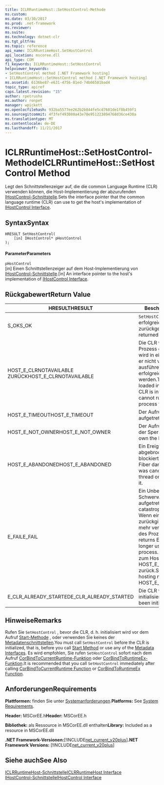 ```yaml
---
title: ICLRRuntimeHost::SetHostControl-Methode
ms.custom: 
ms.date: 03/30/2017
ms.prod: .net-framework
ms.reviewer: 
ms.suite: 
ms.technology: dotnet-clr
ms.tgt_pltfrm: 
ms.topic: reference
api_name: ICLRRuntimeHost.SetHostControl
api_location: mscoree.dll
api_type: COM
f1_keywords: ICLRRuntimeHost::SetHostControl
helpviewer_keywords:
- SetHostControl method [.NET Framework hosting]
- ICLRRuntimeHost::SetHostControl method [.NET Framework hosting]
ms.assetid: 6136be87-e631-4756-81ed-74b66581bad4
topic_type: apiref
caps.latest.revision: "15"
author: rpetrusha
ms.author: ronpet
manager: wpickett
ms.openlocfilehash: 932ba5577ee262b2b044fe5cd7681de1f8b459f1
ms.sourcegitcommit: 4f3fef493080a43e70e951223894768d36ce430a
ms.translationtype: MT
ms.contentlocale: de-DE
ms.lasthandoff: 11/21/2017
---
```

# <a name="iclrruntimehostsethostcontrol-method"></a><span data-ttu-id="76050-102">ICLRRuntimeHost::SetHostControl-Methode</span><span class="sxs-lookup"><span data-stu-id="76050-102">ICLRRuntimeHost::SetHostControl Method</span></span>
<span data-ttu-id="76050-103">Legt den Schnittstellenzeiger auf, die die common Language Runtime (CLR) verwenden können, die Host-Implementierung der abzurufenden [IHostControl-Schnittstelle](../../../../docs/framework/unmanaged-api/hosting/ihostcontrol-interface.md).</span><span class="sxs-lookup"><span data-stu-id="76050-103">Sets the interface pointer that the common language runtime (CLR) can use to get the host's implementation of [IHostControl Interface](../../../../docs/framework/unmanaged-api/hosting/ihostcontrol-interface.md).</span></span>  
  
## <a name="syntax"></a><span data-ttu-id="76050-104">Syntax</span><span class="sxs-lookup"><span data-stu-id="76050-104">Syntax</span></span>  
  
```  
HRESULT SetHostControl(  
    [in] IHostControl* pHostControl  
);  
```  
  
#### <a name="parameters"></a><span data-ttu-id="76050-105">Parameter</span><span class="sxs-lookup"><span data-stu-id="76050-105">Parameters</span></span>  
 `pHostControl`  
 <span data-ttu-id="76050-106">[in] Einen Schnittstellenzeiger auf dem Host-Implementierung von [IHostControl-Schnittstelle](../../../../docs/framework/unmanaged-api/hosting/ihostcontrol-interface.md).</span><span class="sxs-lookup"><span data-stu-id="76050-106">[in] An interface pointer to the host's implementation of [IHostControl Interface](../../../../docs/framework/unmanaged-api/hosting/ihostcontrol-interface.md).</span></span>  
  
## <a name="return-value"></a><span data-ttu-id="76050-107">Rückgabewert</span><span class="sxs-lookup"><span data-stu-id="76050-107">Return Value</span></span>  
  
|<span data-ttu-id="76050-108">HRESULT</span><span class="sxs-lookup"><span data-stu-id="76050-108">HRESULT</span></span>|<span data-ttu-id="76050-109">Beschreibung</span><span class="sxs-lookup"><span data-stu-id="76050-109">Description</span></span>|  
|-------------|-----------------|  
|<span data-ttu-id="76050-110">S_OK</span><span class="sxs-lookup"><span data-stu-id="76050-110">S_OK</span></span>|<span data-ttu-id="76050-111">`SetHostControl`wurde erfolgreich zurückgegeben.</span><span class="sxs-lookup"><span data-stu-id="76050-111">`SetHostControl` returned successfully.</span></span>|  
|<span data-ttu-id="76050-112">HOST_E_CLRNOTAVAILABLE ZURÜCK</span><span class="sxs-lookup"><span data-stu-id="76050-112">HOST_E_CLRNOTAVAILABLE</span></span>|<span data-ttu-id="76050-113">Die CLR wurde nicht in einen Prozess geladen, oder die CLR wird in einem Zustand, in dem er nicht verwalteten Code ausführen oder den Aufruf erfolgreich verarbeitet werden.</span><span class="sxs-lookup"><span data-stu-id="76050-113">The CLR has not been loaded into a process, or the CLR is in a state in which it cannot run managed code or process the call successfully.</span></span>|  
|<span data-ttu-id="76050-114">HOST_E_TIMEOUT</span><span class="sxs-lookup"><span data-stu-id="76050-114">HOST_E_TIMEOUT</span></span>|<span data-ttu-id="76050-115">Der Aufruf ist ein Timeout aufgetreten.</span><span class="sxs-lookup"><span data-stu-id="76050-115">The call timed out.</span></span>|  
|<span data-ttu-id="76050-116">HOST_E_NOT_OWNER</span><span class="sxs-lookup"><span data-stu-id="76050-116">HOST_E_NOT_OWNER</span></span>|<span data-ttu-id="76050-117">Der Aufrufer ist nicht Besitzer der Sperre.</span><span class="sxs-lookup"><span data-stu-id="76050-117">The caller does not own the lock.</span></span>|  
|<span data-ttu-id="76050-118">HOST_E_ABANDONED</span><span class="sxs-lookup"><span data-stu-id="76050-118">HOST_E_ABANDONED</span></span>|<span data-ttu-id="76050-119">Ein Ereignis wurde abgebrochen, während ein blockierten Thread oder eine Fiber darauf gewartet.</span><span class="sxs-lookup"><span data-stu-id="76050-119">An event was canceled while a blocked thread or fiber was waiting on it.</span></span>|  
|<span data-ttu-id="76050-120">E_FAIL</span><span class="sxs-lookup"><span data-stu-id="76050-120">E_FAIL</span></span>|<span data-ttu-id="76050-121">Ein Unbekannter Schwerwiegender Fehler aufgetreten ist.</span><span class="sxs-lookup"><span data-stu-id="76050-121">An unknown catastrophic failure occurred.</span></span> <span data-ttu-id="76050-122">Wenn eine Methode E_FAIL zurückgibt, ist die CLR nicht mehr verwendbar innerhalb des Prozesses.</span><span class="sxs-lookup"><span data-stu-id="76050-122">If a method returns E_FAIL, the CLR is no longer usable within the process.</span></span> <span data-ttu-id="76050-123">Nachfolgende Aufrufe zum Hosten der Methoden HOST_E_CLRNOTAVAILABLE zurück.</span><span class="sxs-lookup"><span data-stu-id="76050-123">Subsequent calls to hosting methods return HOST_E_CLRNOTAVAILABLE.</span></span>|  
|<span data-ttu-id="76050-124">E_CLR_ALREADY_STARTED</span><span class="sxs-lookup"><span data-stu-id="76050-124">E_CLR_ALREADY_STARTED</span></span>|<span data-ttu-id="76050-125">Die CLR wurde bereits initialisiert.</span><span class="sxs-lookup"><span data-stu-id="76050-125">The CLR has already been initialized.</span></span>|  
  
## <a name="remarks"></a><span data-ttu-id="76050-126">Hinweise</span><span class="sxs-lookup"><span data-stu-id="76050-126">Remarks</span></span>  
 <span data-ttu-id="76050-127">Rufen Sie `SetHostControl` , bevor die CLR, d. h. initialisiert wird vor dem Aufruf [Start-Methode](../../../../docs/framework/unmanaged-api/hosting/iclrruntimehost-start-method.md) , oder verwenden Sie keines der [Metadatenschnittstellen](../../../../docs/framework/unmanaged-api/metadata/metadata-interfaces.md).</span><span class="sxs-lookup"><span data-stu-id="76050-127">You must call `SetHostControl` before the CLR is initialized, that is, before you call [Start Method](../../../../docs/framework/unmanaged-api/hosting/iclrruntimehost-start-method.md) or use any of the [Metadata Interfaces](../../../../docs/framework/unmanaged-api/metadata/metadata-interfaces.md).</span></span> <span data-ttu-id="76050-128">Es wird empfohlen, Sie rufen `SetHostControl` sofort nach dem Aufruf [CorBindToCurrentRuntime-Funktion](../../../../docs/framework/unmanaged-api/hosting/corbindtocurrentruntime-function.md) oder [CorBindToRuntimeEx-Funktion](../../../../docs/framework/unmanaged-api/hosting/corbindtoruntimeex-function.md).</span><span class="sxs-lookup"><span data-stu-id="76050-128">It is recommended that you call `SetHostControl` immediately after calling [CorBindToCurrentRuntime Function](../../../../docs/framework/unmanaged-api/hosting/corbindtocurrentruntime-function.md) or [CorBindToRuntimeEx Function](../../../../docs/framework/unmanaged-api/hosting/corbindtoruntimeex-function.md).</span></span>  
  
## <a name="requirements"></a><span data-ttu-id="76050-129">Anforderungen</span><span class="sxs-lookup"><span data-stu-id="76050-129">Requirements</span></span>  
 <span data-ttu-id="76050-130">**Plattformen:** finden Sie unter [Systemanforderungen](../../../../docs/framework/get-started/system-requirements.md).</span><span class="sxs-lookup"><span data-stu-id="76050-130">**Platforms:** See [System Requirements](../../../../docs/framework/get-started/system-requirements.md).</span></span>  
  
 <span data-ttu-id="76050-131">**Header:** MSCorEE.h</span><span class="sxs-lookup"><span data-stu-id="76050-131">**Header:** MSCorEE.h</span></span>  
  
 <span data-ttu-id="76050-132">**Bibliothek:** als Ressource in MSCorEE.dll enthalten</span><span class="sxs-lookup"><span data-stu-id="76050-132">**Library:** Included as a resource in MSCorEE.dll</span></span>  
  
 <span data-ttu-id="76050-133">**.NET Framework-Versionen:**[!INCLUDE[net_current_v20plus](../../../../includes/net-current-v20plus-md.md)]</span><span class="sxs-lookup"><span data-stu-id="76050-133">**.NET Framework Versions:** [!INCLUDE[net_current_v20plus](../../../../includes/net-current-v20plus-md.md)]</span></span>  
  
## <a name="see-also"></a><span data-ttu-id="76050-134">Siehe auch</span><span class="sxs-lookup"><span data-stu-id="76050-134">See Also</span></span>  
 [<span data-ttu-id="76050-135">ICLRRuntimeHost-Schnittstelle</span><span class="sxs-lookup"><span data-stu-id="76050-135">ICLRRuntimeHost Interface</span></span>](../../../../docs/framework/unmanaged-api/hosting/iclrruntimehost-interface.md)  
 [<span data-ttu-id="76050-136">IHostControl-Schnittstelle</span><span class="sxs-lookup"><span data-stu-id="76050-136">IHostControl Interface</span></span>](../../../../docs/framework/unmanaged-api/hosting/ihostcontrol-interface.md)
